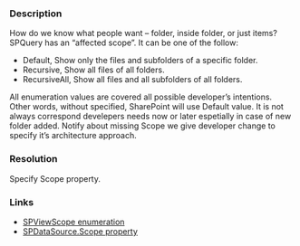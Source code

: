 ﻿---
Title: SPDataSource.Scope is missed
FileName: resp510218.html
---
### Description
How do we know what people want – folder, inside folder, or just items?
SPQuery has an “affected scope”. It can be one of the follow: 

* Default, Show only the files and subfolders of a specific folder.
* Recursive, Show all files of all folders.
* RecursiveAll, Show all files and all subfolders of all folders.

All enumeration values are covered all possible developer’s intentions. Other words, without specified, SharePoint will use Default value. It is not always correspond develepers needs now or later espetially in case of new folder added. Notify about missing Scope we give developer change to specify it’s architecture approach.

<a href="_samples/SPDataSourceScopeDoesNotDefined-SPDataSourceScopeUsageSamples.sample-ref"></a>

### Resolution
Specify Scope property.

### Links
- [SPViewScope enumeration](https://msdn.microsoft.com/en-us/library/microsoft.sharepoint.spviewscope.aspx)
- [SPDataSource.Scope property](https://msdn.microsoft.com/EN-US/library/microsoft.sharepoint.webcontrols.spdatasource.scope.aspx)